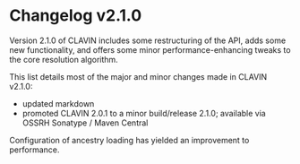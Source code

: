 # Changelog v2.1.0

Version 2.1.0 of CLAVIN includes some restructuring of the API, adds some new functionality, and offers some minor performance-enhancing tweaks to the core resolution algorithm.

This list details most of the major and minor changes made in CLAVIN v2.1.0:

- updated markdown
- promoted CLAVIN 2.0.1 to a minor build/release 2.1.0; available via OSSRH Sonatype / Maven Central
 
Configuration of ancestry loading has yielded an improvement to performance.
